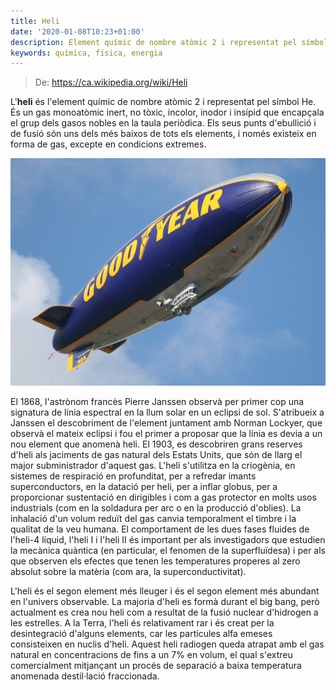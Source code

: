 ```yaml
---
title: Heli
date: '2020-01-08T10:23+01:00'
description: Element químic de nombre atòmic 2 i representat pel símbol He
keywords: química, física, energia
---
```


> De: https://ca.wikipedia.org/wiki/Heli

L'__heli__ és l'element químic de nombre atòmic 2 i representat pel símbol He. És un gas monoatòmic inert, no tòxic, incolor, inodor i insípid que encapçala el grup dels gasos nobles en la taula periòdica. Els seus punts d'ebullició i de fusió són uns dels més baixos de tots els elements, i només existeix en forma de gas, excepte en condicions extremes.

![The Goodyear blimp](goodyear-blimp.jpg "Because of its low density and incombustibility, helium is the gas of choice to fill airships such as the Goodyear blimp.")

El 1868, l'astrònom francès Pierre Janssen observà per primer cop una signatura de línia espectral en la llum solar en un eclipsi de sol. S'atribueix a Janssen el descobriment de l'element juntament amb Norman Lockyer, que observà el mateix eclipsi i fou el primer a proposar que la línia es devia a un nou element que anomenà heli. El 1903, es descobriren grans reserves d'heli als jaciments de gas natural dels Estats Units, que són de llarg el major subministrador d'aquest gas. L'heli s'utilitza en la criogènia, en sistemes de respiració en profunditat, per a refredar imants superconductors, en la datació per heli, per a inflar globus, per a proporcionar sustentació en dirigibles i com a gas protector en molts usos industrials (com en la soldadura per arc o en la producció d'oblies). La inhalació d'un volum reduït del gas canvia temporalment el timbre i la qualitat de la veu humana. El comportament de les dues fases fluides de l'heli-4 líquid, l'heli I i l'heli II és important per als investigadors que estudien la mecànica quàntica (en particular, el fenomen de la superfluïdesa) i per als que observen els efectes que tenen les temperatures properes al zero absolut sobre la matèria (com ara, la superconductivitat).

L'heli és el segon element més lleuger i és el segon element més abundant en l'univers observable. La majoria d'heli es formà durant el big bang, però actualment es crea nou heli com a resultat de la fusió nuclear d'hidrogen a les estrelles. A la Terra, l'heli és relativament rar i és creat per la desintegració d'alguns elements, car les partícules alfa emeses consisteixen en nuclis d'heli. Aquest heli radiogen queda atrapat amb el gas natural en concentracions de fins a un 7% en volum, el qual s'extreu comercialment mitjançant un procés de separació a baixa temperatura anomenada destil·lació fraccionada.
